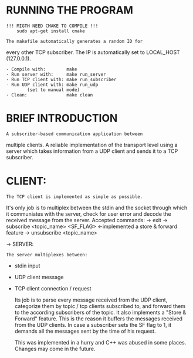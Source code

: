 
#  RUNNING THE PROGRAM

	!!! MIGTH NEED CMAKE TO COMPILE !!!
    	sudo apt-get install cmake
    
    The makefile automatically generates a random ID for
every other TCP subscriber.
    The IP is automatically set to LOCAL_HOST (127.0.0.1).

    - Compile with:        make
    - Run server with:     make run_server
    - Run TCP client with: make run_subscriber
    - Run UDP client with: make run_udp
            (set to manual mode)
    - Clean:               make clean


#  BRIEF INTRODUCTION

    A subscriber-based communication application between
multiple clients.
    A reliable implementation of the transport level
using a server which takes information from a UDP client
and sends it to a TCP subscriber.

#  CLIENT:

    The TCP client is implemented as simple as possible.
It's only job is to multiplex between the stdin and the 
socket through which it communiates with the server, 
check for user error and decode the received message from
the server.
    Accepted commands:
->  exit
->  subscribe <topic_name> <SF_FLAG>    <-implemented a store & forward feature
->  unsubscribe <topic_name>

->  SERVER:

    The server multiplexes between:
- stdin input
- UDP client message
- TCP client connection / request

    Its job is to parse every message received from
the UDP client, categorize them by topic / tcp clients
subscribed to, and forward them to the according subscribers
of the topic.
    It also implements a "Store & Forward" feature. This is the
reason it buffers the messages received from the UDP clients.
In case a subscriber sets the SF flag to 1, it demands all the
messages sent by the time of his request.


    This was implemented in a hurry and C++ was abused in some places.
Changes may come in the future.